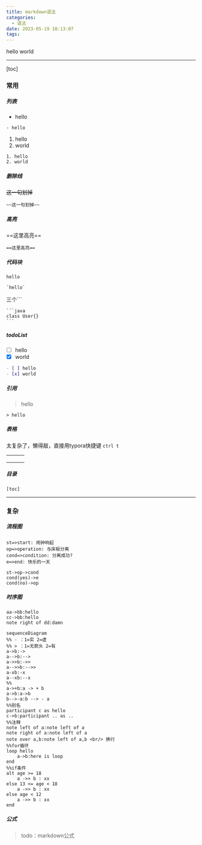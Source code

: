 ```yaml
---
title: markdown语法
categories:
  - 语法
date: 2023-05-19 10:13:07
tags:
---
```


hello world

---

[toc]

### 常用

##### 列表

- hello

```
- hello
```

1. hello
2. world

```
1. hello
2. world
```

##### 删除线

~~这一句划掉~~

```
~~这一句划掉~~
```

##### 高亮

==这里高亮==

```
==这里高亮==
```

##### 代码块

`hello`

```
`hello`
```

三个```

~~~
```java
class User{}
```
~~~

##### todoList

- [ ] hello
- [x] world

```markdown
- [ ] hello
- [x] world
```

##### 引用

> hello

```
> hello
```

##### 表格

太复杂了，懒得敲，直接用typora快捷键 `ctrl t`

|      |      |      |
| ---- | ---- | ---- |
|      |      |      |
|      |      |      |
|      |      |      |

##### 目录

```
[toc]
```

---

### 复杂

##### 流程图

```flow
st=>start: 闹钟响起
op=>operation: 与床板分离
cond=>condition: 分离成功?
e=>end: 快乐的一天

st->op->cond
cond(yes)->e
cond(no)->op
```

##### 时序图

```sequence
aa->bb:hello
cc->bb:hello
note right of dd:damn
```

```mermaid
sequenceDiagram
%% - ：1=实 2=虚
%% > ：1=无箭头 2=有
a->b:->
a-->b:-->
a->>b:->>
a-->>b:-->>
a-xb:-x
a--xb:--x
%%
a->+b:a -> + b
a->b:a->b
b-->-a:b --> - a
%%别名
participant c as hello
c->b:participant .. as ..
%%注释
note left of a:note left of a
note right of a:note left of a
note over a,b:note left of a,b <br/> 换行
%%for循环
loop hello
	a->b:here is loop
end
%%if条件
alt age >= 18
	a ->> b : xx
else 13 <= age < 18
	a ->> b : xx
else age < 12 
	a ->> b : xx	
end
```



##### 公式

> todo：markdown公式